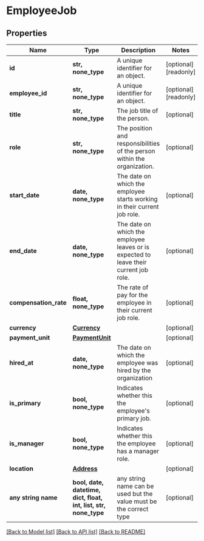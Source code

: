 # EmployeeJob


## Properties
Name | Type | Description | Notes
------------ | ------------- | ------------- | -------------
**id** | **str, none_type** | A unique identifier for an object. | [optional] [readonly] 
**employee_id** | **str, none_type** | A unique identifier for an object. | [optional] [readonly] 
**title** | **str, none_type** | The job title of the person. | [optional] 
**role** | **str, none_type** | The position and responsibilities of the person within the organization. | [optional] 
**start_date** | **date, none_type** | The date on which the employee starts working in their current job role. | [optional] 
**end_date** | **date, none_type** | The date on which the employee leaves or is expected to leave their current job role. | [optional] 
**compensation_rate** | **float, none_type** | The rate of pay for the employee in their current job role. | [optional] 
**currency** | [**Currency**](Currency.md) |  | [optional] 
**payment_unit** | [**PaymentUnit**](PaymentUnit.md) |  | [optional] 
**hired_at** | **date, none_type** | The date on which the employee was hired by the organization | [optional] 
**is_primary** | **bool, none_type** | Indicates whether this the employee&#39;s primary job. | [optional] 
**is_manager** | **bool, none_type** | Indicates whether this the employee has a manager role. | [optional] 
**location** | [**Address**](Address.md) |  | [optional] 
**any string name** | **bool, date, datetime, dict, float, int, list, str, none_type** | any string name can be used but the value must be the correct type | [optional]

[[Back to Model list]](../../README.md#documentation-for-models) [[Back to API list]](../../README.md#documentation-for-api-endpoints) [[Back to README]](../../README.md)


